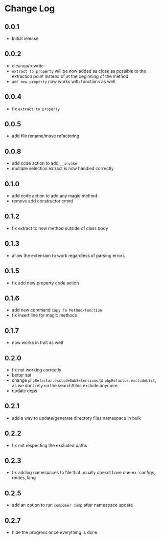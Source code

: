 # Change Log

## 0.0.1

- Initial release

## 0.0.2

- cleanup/rewrite
- `extract to property` will be now added as close as possible to the extraction point instead of at the beginning of the method
- `add new property` now works with functions as well

## 0.0.4

- fix `extract to property`

## 0.0.5

- add file rename/move refactoring

## 0.0.8

- add code action to add `__invoke`
- multiple selection extract is now handled correctly

## 0.1.0

- add code action to add any magic method
- remove add constructor cmnd

## 0.1.2

- fix extract to new method outside of class body

## 0.1.3

- allow the extension to work regardless of parsing errors

## 0.1.5

- fix add new property code action

## 0.1.6

- add new command `Copy To Method/Function`
- fix insert line for magic methods

## 0.1.7

- now works in trait as well

## 0.2.0

- fix not working correctly
- better api
- change `phpRefactor.excludeSubExtensions` to `phpRefactor.excludeList`, as we dont rely on the search/files exclude anymore
- update deps

## 0.2.1

- add a way to update/generate directory files namespace in bulk

## 0.2.2

- fix not respecting the excluded paths

## 0.2.3

- fix adding namespaces to file that usually doesnt have one ex.`configs, routes, lang

## 0.2.5

- add an option to run `composer dump` after namespace update

## 0.2.7

- hide the progress once everything is done
